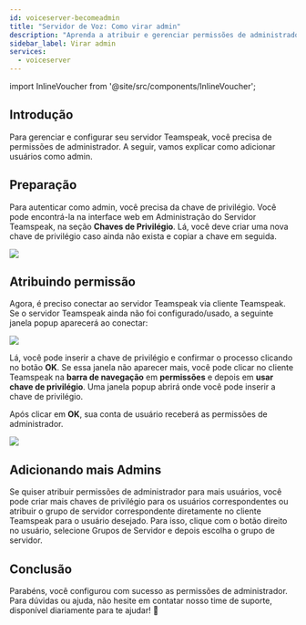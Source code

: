 ```yaml
---
id: voiceserver-becomeadmin
title: "Servidor de Voz: Como virar admin"
description: "Aprenda a atribuir e gerenciar permissões de administrador no seu servidor Teamspeak para controle eficiente dos usuários e segurança → Saiba mais agora"
sidebar_label: Virar admin
services:
  - voiceserver
---
```


import InlineVoucher from '@site/src/components/InlineVoucher';

## Introdução

Para gerenciar e configurar seu servidor Teamspeak, você precisa de permissões de administrador. A seguir, vamos explicar como adicionar usuários como admin.

<InlineVoucher />

## Preparação

Para autenticar como admin, você precisa da chave de privilégio. Você pode encontrá-la na interface web em Administração do Servidor Teamspeak, na seção **Chaves de Privilégio**. Lá, você deve criar uma nova chave de privilégio caso ainda não exista e copiar a chave em seguida.

![](https://screensaver01.zap-hosting.com/index.php/s/EESWRrqm5rXaPit/preview)

## Atribuindo permissão

Agora, é preciso conectar ao servidor Teamspeak via cliente Teamspeak. Se o servidor Teamspeak ainda não foi configurado/usado, a seguinte janela popup aparecerá ao conectar:

![](https://screensaver01.zap-hosting.com/index.php/s/7iwSrfxYKFrGqxT/preview)

Lá, você pode inserir a chave de privilégio e confirmar o processo clicando no botão **OK**. Se essa janela não aparecer mais, você pode clicar no cliente Teamspeak na **barra de navegação** em **permissões** e depois em **usar chave de privilégio**. Uma janela popup abrirá onde você pode inserir a chave de privilégio.

Após clicar em **OK**, sua conta de usuário receberá as permissões de administrador.

![](https://screensaver01.zap-hosting.com/index.php/s/b4MgfsCMzAc7wD2/preview)

## Adicionando mais Admins

Se quiser atribuir permissões de administrador para mais usuários, você pode criar mais chaves de privilégio para os usuários correspondentes ou atribuir o grupo de servidor correspondente diretamente no cliente Teamspeak para o usuário desejado. Para isso, clique com o botão direito no usuário, selecione Grupos de Servidor e depois escolha o grupo de servidor.

## Conclusão

Parabéns, você configurou com sucesso as permissões de administrador. Para dúvidas ou ajuda, não hesite em contatar nosso time de suporte, disponível diariamente para te ajudar! 🙂

<InlineVoucher />